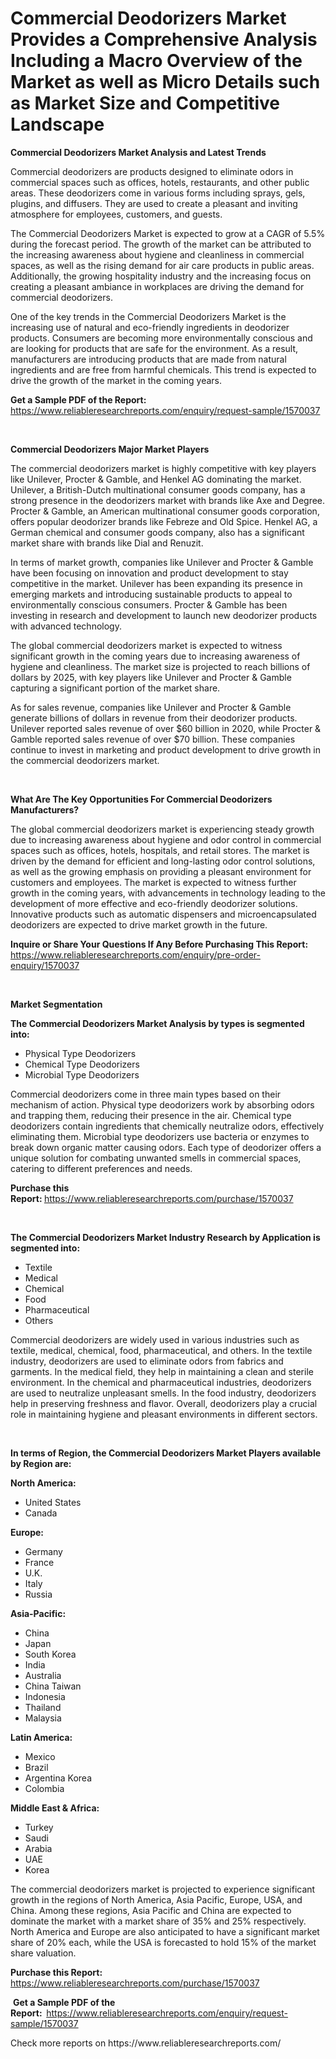 <p><h1>Commercial Deodorizers Market Provides a Comprehensive Analysis Including a Macro Overview of the Market as well as Micro Details such as Market Size and Competitive Landscape</h1></p><p><strong>Commercial Deodorizers Market Analysis and Latest Trends</strong></p>
<p><p>Commercial deodorizers are products designed to eliminate odors in commercial spaces such as offices, hotels, restaurants, and other public areas. These deodorizers come in various forms including sprays, gels, plugins, and diffusers. They are used to create a pleasant and inviting atmosphere for employees, customers, and guests.</p><p>The Commercial Deodorizers Market is expected to grow at a CAGR of 5.5% during the forecast period. The growth of the market can be attributed to the increasing awareness about hygiene and cleanliness in commercial spaces, as well as the rising demand for air care products in public areas. Additionally, the growing hospitality industry and the increasing focus on creating a pleasant ambiance in workplaces are driving the demand for commercial deodorizers.</p><p>One of the key trends in the Commercial Deodorizers Market is the increasing use of natural and eco-friendly ingredients in deodorizer products. Consumers are becoming more environmentally conscious and are looking for products that are safe for the environment. As a result, manufacturers are introducing products that are made from natural ingredients and are free from harmful chemicals. This trend is expected to drive the growth of the market in the coming years.</p></p>
<p><strong>Get a Sample PDF of the Report:&nbsp;</strong> <a href="https://www.reliableresearchreports.com/enquiry/request-sample/1570037">https://www.reliableresearchreports.com/enquiry/request-sample/1570037</a></p>
<p>&nbsp;</p>
<p><strong>Commercial Deodorizers Major Market Players</strong></p>
<p><p>The commercial deodorizers market is highly competitive with key players like Unilever, Procter & Gamble, and Henkel AG dominating the market. Unilever, a British-Dutch multinational consumer goods company, has a strong presence in the deodorizers market with brands like Axe and Degree. Procter & Gamble, an American multinational consumer goods corporation, offers popular deodorizer brands like Febreze and Old Spice. Henkel AG, a German chemical and consumer goods company, also has a significant market share with brands like Dial and Renuzit.</p><p>In terms of market growth, companies like Unilever and Procter & Gamble have been focusing on innovation and product development to stay competitive in the market. Unilever has been expanding its presence in emerging markets and introducing sustainable products to appeal to environmentally conscious consumers. Procter & Gamble has been investing in research and development to launch new deodorizer products with advanced technology.</p><p>The global commercial deodorizers market is expected to witness significant growth in the coming years due to increasing awareness of hygiene and cleanliness. The market size is projected to reach billions of dollars by 2025, with key players like Unilever and Procter & Gamble capturing a significant portion of the market share.</p><p>As for sales revenue, companies like Unilever and Procter & Gamble generate billions of dollars in revenue from their deodorizer products. Unilever reported sales revenue of over $60 billion in 2020, while Procter & Gamble reported sales revenue of over $70 billion. These companies continue to invest in marketing and product development to drive growth in the commercial deodorizers market.</p></p>
<p>&nbsp;</p>
<p><strong>What Are The Key Opportunities For Commercial Deodorizers Manufacturers?</strong></p>
<p><p>The global commercial deodorizers market is experiencing steady growth due to increasing awareness about hygiene and odor control in commercial spaces such as offices, hotels, hospitals, and retail stores. The market is driven by the demand for efficient and long-lasting odor control solutions, as well as the growing emphasis on providing a pleasant environment for customers and employees. The market is expected to witness further growth in the coming years, with advancements in technology leading to the development of more effective and eco-friendly deodorizer solutions. Innovative products such as automatic dispensers and microencapsulated deodorizers are expected to drive market growth in the future.</p></p>
<p><strong>Inquire or Share Your Questions If Any Before Purchasing This Report:</strong> <a href="https://www.reliableresearchreports.com/enquiry/pre-order-enquiry/1570037">https://www.reliableresearchreports.com/enquiry/pre-order-enquiry/1570037</a></p>
<p>&nbsp;</p>
<p><strong>Market Segmentation</strong></p>
<p><strong>The Commercial Deodorizers Market Analysis by types is segmented into:</strong></p>
<p><ul><li>Physical Type Deodorizers</li><li>Chemical Type Deodorizers</li><li>Microbial Type Deodorizers</li></ul></p>
<p><p>Commercial deodorizers come in three main types based on their mechanism of action. Physical type deodorizers work by absorbing odors and trapping them, reducing their presence in the air. Chemical type deodorizers contain ingredients that chemically neutralize odors, effectively eliminating them. Microbial type deodorizers use bacteria or enzymes to break down organic matter causing odors. Each type of deodorizer offers a unique solution for combating unwanted smells in commercial spaces, catering to different preferences and needs.</p></p>
<p><strong>Purchase this Report:&nbsp;</strong><a href="https://www.reliableresearchreports.com/purchase/1570037">https://www.reliableresearchreports.com/purchase/1570037</a></p>
<p>&nbsp;</p>
<p><strong>The Commercial Deodorizers Market Industry Research by Application is segmented into:</strong></p>
<p><ul><li>Textile</li><li>Medical</li><li>Chemical</li><li>Food</li><li>Pharmaceutical</li><li>Others</li></ul></p>
<p><p>Commercial deodorizers are widely used in various industries such as textile, medical, chemical, food, pharmaceutical, and others. In the textile industry, deodorizers are used to eliminate odors from fabrics and garments. In the medical field, they help in maintaining a clean and sterile environment. In the chemical and pharmaceutical industries, deodorizers are used to neutralize unpleasant smells. In the food industry, deodorizers help in preserving freshness and flavor. Overall, deodorizers play a crucial role in maintaining hygiene and pleasant environments in different sectors.</p></p>
<p>&nbsp;</p>
<p><strong>In terms of Region, the Commercial Deodorizers Market Players available by Region are:</strong></p>
<p>
    <p> <strong> North America: </strong>
        <ul>
            <li>United States</li>
            <li>Canada</li>
        </ul>
        </p> 
    <p> <strong> Europe: </strong>
        <ul>
            <li>Germany</li>
            <li>France</li>
            <li>U.K.</li>
            <li>Italy</li>
            <li>Russia</li>
        </ul>
        </p> 
    <p> <strong> Asia-Pacific: </strong>
        <ul>
            <li>China</li>
            <li>Japan</li>
            <li>South Korea</li>
            <li>India</li>
            <li>Australia</li>
            <li>China Taiwan</li>
            <li>Indonesia</li>
            <li>Thailand</li>
            <li>Malaysia</li>
        </ul>
        </p> 
    <p> <strong> Latin America: </strong>
        <ul>
            <li>Mexico</li>
            <li>Brazil</li>
            <li>Argentina Korea</li>
            <li>Colombia</li>
        </ul>
        </p> 
    <p> <strong> Middle East & Africa: </strong>
        <ul>
            <li>Turkey</li>
            <li>Saudi</li>
            <li>Arabia</li>
            <li>UAE</li>
            <li>Korea</li>
        </ul>
    </p>
    </p>
<p><p>The commercial deodorizers market is projected to experience significant growth in the regions of North America, Asia Pacific, Europe, USA, and China. Among these regions, Asia Pacific and China are expected to dominate the market with a market share of 35% and 25% respectively. North America and Europe are also anticipated to have a significant market share of 20% each, while the USA is forecasted to hold 15% of the market share valuation.</p></p>
<p><strong>Purchase this Report: </strong><a href="https://www.reliableresearchreports.com/purchase/1570037">https://www.reliableresearchreports.com/purchase/1570037</a></p>
<p>&nbsp;<strong>Get a Sample PDF of the Report:&nbsp;&nbsp;</strong><a href="https://www.reliableresearchreports.com/enquiry/request-sample/1570037">https://www.reliableresearchreports.com/enquiry/request-sample/1570037</a></p>
<p><strong></strong></p>
<p>Check more reports on https://www.reliableresearchreports.com/</p>